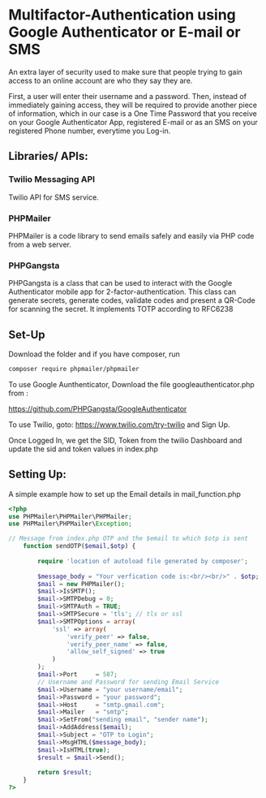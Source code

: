 # Multifactor-Authentication using Google Authenticator or E-mail or SMS

An extra layer of security used to make sure that people trying to gain access to an online account are who they say they are.  
  
  First, a user will enter their username and a password. Then, instead of immediately gaining access, they will be required to provide another piece of information, which in our case is a One Time Password that you receive on your Google Authenticator App, registered E-mail or as an SMS on your registered Phone number, everytime you Log-in.


## Libraries/ APIs:

### Twilio Messaging API
Twilio API for SMS service.

### PHPMailer
PHPMailer is a code library to send emails safely and easily via PHP code from a web server.

### PHPGangsta
PHPGangsta is a class that can be used to interact with the Google Authenticator mobile app for 2-factor-authentication. This class can generate secrets, generate codes, validate codes and present a QR-Code for scanning the secret. It implements TOTP according to RFC6238
## Set-Up

Download the folder and if you have composer, run

```sh
composer require phpmailer/phpmailer
```
To use Google Aunthenticator, Download the file googleauthenticator.php from :   
  
 https://github.com/PHPGangsta/GoogleAuthenticator   
   
 To use Twilio, goto: https://www.twilio.com/try-twilio and Sign Up.  

Once Logged In, we get the SID, Token from the twilio Dashboard and update the sid and token values in index.php

## Setting Up:
A simple example how to set up the Email details in mail_function.php 

```php
<?php	
use PHPMailer\PHPMailer\PHPMailer;
use PHPMailer\PHPMailer\Exception;

// Message from index.php OTP and the $email to which $otp is sent
	function sendOTP($email,$otp) {
		
        require 'location of autoload file generated by composer';
	
		$message_body = "Your verfication code is:<br/><br/>" . $otp;
		$mail = new PHPMailer();
		$mail->IsSMTP();
		$mail->SMTPDebug = 0;
		$mail->SMTPAuth = TRUE;
        $mail->SMTPSecure = 'tls'; // tls or ssl
        $mail->SMTPOptions = array(
            'ssl' => array(
                'verify_peer' => false,
                'verify_peer_name' => false,
                'allow_self_signed' => true
            )
        );
		$mail->Port     = 587;
		// Username and Password for sending Email Service
		$mail->Username = "your username/email";
		$mail->Password = "your password";
		$mail->Host     = "smtp.gmail.com";
		$mail->Mailer   = "smtp";
		$mail->SetFrom("sending email", "sender name");
		$mail->AddAddress($email);
		$mail->Subject = "OTP to Login";
		$mail->MsgHTML($message_body);
		$mail->IsHTML(true);		
		$result = $mail->Send();
		
		return $result;
	}
?>

